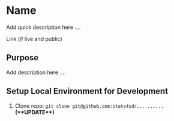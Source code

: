 # Name
Add quick description here ....

Link (if live and public)

## Purpose
Add description here ....

## Setup Local Environment for Development
1.	Clone repo: `git clone git@github.com:stats4sd/.......... ` __(\*\*UPDATE\*\*)__


